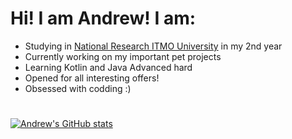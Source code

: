 
# Hi! I am Andrew! I am: 
- Studying in [National Research ITMO University](https://en.itmo.ru/en/) in my 2nd year
- Currently working on my important pet projects
- Learning Kotlin and Java Advanced hard
- Opened for all interesting offers!
- Obsessed with codding :)
#
[![Andrew's GitHub stats](https://github-readme-stats.vercel.app/api?username=AndrewZzz24&count_private=true&show_icons=true&theme=nord)]()


























<!-- <div align="center">
   <img src="https://github-readme-stats.vercel.app/api?username=AndrewZzz24&count_private=true&show_icons=true&theme=nord&include_all_commits=true" />
   <img src=-
   <img src="https://github-readme-stats.vercel.app/api/top-langs/?username=AndrewZzz24&layout=compact&theme=nord&count_private=true&include_all_commits=true" />
</div> -->

<!-- [![Top Langs](https://github-readme-stats.vercel.app/api/top-langs/?username=AndrewZzz24&layout=compact&theme=nord&count_private=true)]()
- 🔭 I’m currently working on Python Java and C++ projects
- 🌱 I’m currently learning Java and Python Advanced
- 👯 I’m looking to collaborate on any interesting projects! Feel free to contact me (tg: @zxcvbnm1010101)!
- 💬 Ask me about anything you want to know!
- 📫 How to reach me: tg: @zxcvbnm1010101
- ⚡ Fun fact: Obsessed with C++ :) -->
<!--
**AndrewZzz24/AndrewZzz24** is a ✨ _special_ ✨ repository because its `README.md` (this file) appears on your GitHub profile.

Here are some ideas to get you started:
👨‍🎓
- 🔭 I’m currently working on ...
- 🌱 I’m currently learning Java and Python Advanced
- 👯 I’m looking to collaborate on any interesting projects! Feel free to contact me (tg: @zxcvbnm1010101)!
- 💬 Ask me about ...
- 📫 How to reach me: tg: @zxcvbnm1010101
- ⚡ Fun fact: Obsessed with C++ :)
-->
